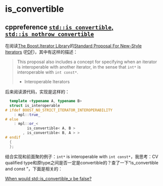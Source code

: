 # is_convertible



## cppreference [`std::is_convertible`, `std::is_nothrow_convertible`](https://en.cppreference.com/w/cpp/types/is_convertible)





在阅读[The Boost.Iterator Library](https://www.boost.org/doc/libs/1_73_0/libs/iterator/doc/index.html)的[Standard Proposal For New-Style Iterators](https://www.boost.org/doc/libs/1_73_0/libs/iterator/doc/new-iter-concepts.html) ([PDF](https://www.boost.org/doc/libs/1_73_0/libs/iterator/doc/new-iter-concepts.pdf))，其中有这样的描述：

> This proposal also includes a concept for specifying when an iterator is interoperable with another iterator, in the sense that `int*` is interoperable with `int const*`.
>
> - Interoperable Iterators

后来阅读源代码，实现是这样的：

```c++
  template <typename A, typename B>
  struct is_interoperable
# ifdef BOOST_NO_STRICT_ITERATOR_INTEROPERABILITY
    : mpl::true_
# else
    : mpl::or_<
          is_convertible< A, B >
        , is_convertible< B, A > >
# endif
  {
  };
```



结合实现和前面聚的例子：`int*` is interoperable with `int const*`，我思考：CV qualified type和原type之间是否一定是convertible的？查了一下“is_convertible and const ”，下面是相关的：

[When would std::is_convertible_v be false?](https://stackoverflow.com/questions/58722313/when-would-stdis-convertible-vconst-type-type-be-false)